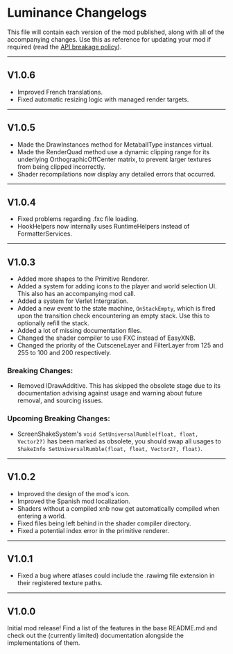 # Luminance Changelogs
This file will contain each version of the mod published, along with all of the accompanying changes. Use this as reference for updating your mod if required (read the [API breakage policy](https://github.com/DominicKarma/Luminance/blob/main/README.md#api-breakage-policy)).

---

## V1.0.6
- Improved French translations.
- Fixed automatic resizing logic with managed render targets.

---

## V1.0.5
- Made the DrawInstances method for MetaballType instances virtual.
- Made the RenderQuad method use a dynamic clipping range for its underlying OrthographicOffCenter matrix, to prevent larger textures from being clipped incorrectly.
- Shader recompilations now display any detailed errors that occurred.

---

## V1.0.4
- Fixed problems regarding .fxc file loading.
- HookHelpers now internally uses RuntimeHelpers instead of FormatterServices.

---

## V1.0.3
- Added more shapes to the Primitive Renderer.
- Added a system for adding icons to the player and world selection UI. This also has an accompanying mod call.
- Added a system for Verlet Intergration.
- Added a new event to the state machine, ``OnStackEmpty``, which is fired upon the transition check encountering an empty stack. Use this to optionally refill the stack.
- Added a lot of missing documentation files.
- Changed the shader compiler to use FXC instead of EasyXNB.
- Changed the priority of the CutsceneLayer and FilterLayer from 125 and 255 to 100 and 200 respectively.

### Breaking Changes:
- Removed IDrawAdditive. This has skipped the obsolete stage due to its documentation advising against usage and warning about future removal, and sourcing issues.

### Upcoming Breaking Changes:
- ScreenShakeSystem's ``void SetUniversalRumble(float, float, Vector2?)`` has been marked as obsolete, you should swap all usages to ``ShakeInfo SetUniversalRumble(float, float, Vector2?, float)``.

---

## V1.0.2
- Improved the design of the mod's icon.
- Improved the Spanish mod localization.
- Shaders without a compiled xnb now get automatically compiled when entering a world.
- Fixed files being left behind in the shader compiler directory.
- Fixed a potential index error in the primitive renderer.

---

## V1.0.1
- Fixed a bug where atlases could include the .rawimg file extension in their registered texture paths.

---

## V1.0.0
Initial mod release! Find a list of the features in the base README.md and check out the (currently limited) documentation alongside the implementations of them.
